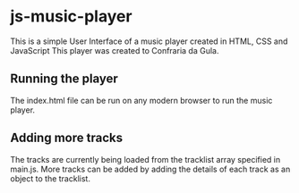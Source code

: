 # js-music-player
This is a simple User Interface of a music player created in HTML, CSS and JavaScript 
This player was created to Confraria da Gula.

## Running the player

The index.html file can be run on any modern browser to run the music player.

## Adding more tracks

The tracks are currently being loaded from the tracklist array specified in main.js. More tracks can be added by adding the details of each track as an object to the tracklist.